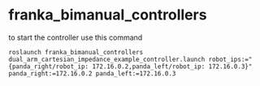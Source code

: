 # franka_bimanual_controllers
to start the controller use this command

```
roslaunch franka_bimanual_controllers dual_arm_cartesian_impedance_example_controller.launch robot_ips:="{panda_right/robot_ip: 172.16.0.2,panda_left/robot_ip: 172.16.0.3}" panda_right:=172.16.0.2 panda_left:=172.16.0.3
``` 
